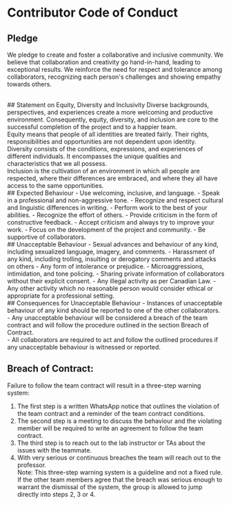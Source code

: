 # Contributor Code of Conduct 

## Pledge
We pledge to create and foster a collaborative and inclusive community. We believe that
collaboration and creativity go hand-in-hand, leading to exceptional results. We reinforce
the need for respect and tolerance among collaborators, recognizing each person's challenges
and showing empathy towards others.


<br/>
## Statement on Equity, Diversity and Inclusivity 
Diverse backgrounds, perspectives, and experiences create a more welcoming and productive environment.
Consequently, equity, diversity, and inclusion are core to the successful completion of the project and to a happier team. 
<br/>
Equity means that people of all identities are treated fairly. Their rights, 
responsibilities and opportunities are not dependent upon identity.<br/>
Diversity consists of the conditions, expressions, and experiences of different 
individuals. It encompasses the unique qualities and characteristics that we all possess.<br/>
Inclusion is the cultivation of an environment in which all people are respected, where 
their differences are embraced, and where they all have access to the same opportunities.


<br/>
## Expected Behaviour 
- Use welcoming, inclusive, and language.
- Speak in a professional and non-aggressive tone. 
- Recognize and respect cultural and linguistic differences in writing.
- Perform work to the best of your abilities.
- Recognize the effort of others. 
- Provide criticism in the form of constructive feedback.
- Accept criticism and always try to improve your work. 
- Focus on the development of the project and community.
- Be supportive of collaborators.


<br/>
## Unacceptable Behaviour
- Sexual advances and behaviour of any kind, including sexualized language, imagery, and comments.
- Harassment of any kind, including trolling, insulting or derogatory comments and attacks on others
- Any form of intolerance or prejudice. 
- Microaggressions, intimidation, and tone policing. 
- Sharing private information of collaborators without their explicit consent. 
- Any illegal activity as per Canadian Law. 
- Any other activity which no reasonable person would consider ethical or appropriate for a professional setting. 


<br/>
## Consequences for Unacceptable Behaviour 
- Instances of unacceptable behaviour of any kind should be reported to one of the other collaborators.
- Any unacceptable behaviour will be considered a breach of the team contract and will follow the procedure outlined in the section Breach of Contract. <br/>
- All collaborators are required to act and follow the outlined procedures if any unacceptable behaviour is witnessed or reported.

## Breach of Contract: <br/>
Failure to follow the team contract will result in a three-step warning system:<br/>			 
1. The first step is a written WhatsApp notice that outlines the violation of the team contract and a reminder of the team contract conditions. <br/>	
2. The second step is a meeting to discuss the behaviour and the violating member will be required to write an agreement to follow the team contract.<br/>
3. The third step is to reach out to the lab instructor or TAs about the issues with the teammate. 	 <br/>
4. With very serious or continuous breaches the team will reach out to the professor. <br/>
Note: This three-step warning system is a guideline and not a fixed rule. If the other team members agree that the breach was serious enough to warrant the 
dismissal of the system, the group is allowed to jump directly into steps 2, 3 or 4. 



